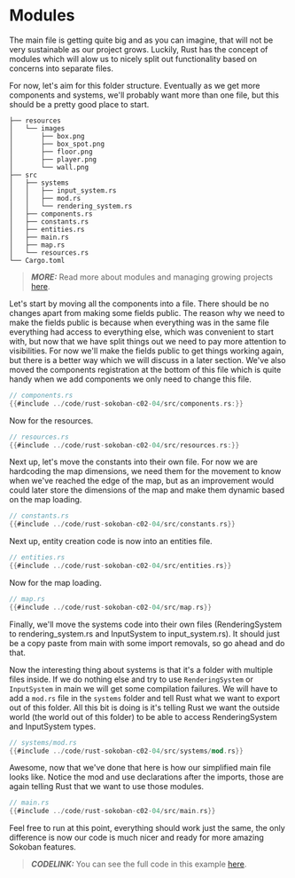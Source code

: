 # Modules

The main file is getting quite big and as you can imagine, that will not be very sustainable as our project grows. Luckily, Rust has the concept of modules which will alow us to nicely split out functionality based on concerns into separate files.

For now, let's aim for this folder structure. Eventually as we get more components and systems, we'll probably want more than one file, but this should be a pretty good place to start.

```
├── resources
│   └── images
│       ├── box.png
│       ├── box_spot.png
│       ├── floor.png
│       ├── player.png
│       └── wall.png
├── src
│   ├── systems
│   │   ├── input_system.rs
│   │   ├── mod.rs
│   │   └── rendering_system.rs
│   ├── components.rs
│   ├── constants.rs
│   ├── entities.rs
│   ├── main.rs
│   ├── map.rs
│   └── resources.rs
└── Cargo.toml
```

> **_MORE:_**  Read more about modules and managing growing projects [here](https://doc.rust-lang.org/book/ch07-00-managing-growing-projects-with-packages-crates-and-modules.html).

Let's start by moving all the components into a file. There should be no changes apart from making some fields public. The reason why we need to make the fields public is because when everything was in the same file everything had access to everything else, which was convenient to start with, but now that we have split things out we need to pay more attention to visibilities. For now we'll make the fields public to get things working again, but there is a better way which we will discuss in a later section. We've also moved the components registration at the bottom of this file which is quite handy when we add components we only need to change this file.

```rust
// components.rs
{{#include ../code/rust-sokoban-c02-04/src/components.rs:}}
```

Now for the resources.

```rust
// resources.rs
{{#include ../code/rust-sokoban-c02-04/src/resources.rs:}}
```

Next up, let's move the constants into their own file. For now we are hardcoding the map dimensions, we need them for the movement to know when we've reached the edge of the map, but as an improvement would could later store the dimensions of the map and make them dynamic based on the map loading.

```rust
// constants.rs
{{#include ../code/rust-sokoban-c02-04/src/constants.rs}}
```

Next up, entity creation code is now into an entities file.

```rust
// entities.rs
{{#include ../code/rust-sokoban-c02-04/src/entities.rs}}
```

Now for the map loading.

```rust
// map.rs
{{#include ../code/rust-sokoban-c02-04/src/map.rs}}
```

Finally, we'll move the systems code into their own files (RenderingSystem to rendering_system.rs and InputSystem to input_system.rs). It should just be a copy paste from main with some import removals, so go ahead and do that.

Now the interesting thing about systems is that it's a folder with multiple files inside. If we do nothing else and try to use `RenderingSystem` or `InputSystem` in main we will get some compilation failures. We will have to add a `mod.rs` file in the `systems` folder and tell Rust what we want to export out of this folder. All this bit is doing is it's telling Rust we want the outside world (the world out of this folder) to be able to access RenderingSystem and InputSystem types.


```rust
// systems/mod.rs
{{#include ../code/rust-sokoban-c02-04/src/systems/mod.rs}}
```

Awesome, now that we've done that here is how our simplified main file looks like. Notice the mod and use declarations after the imports, those are again telling Rust that we want to use those modules.

```rust
// main.rs
{{#include ../code/rust-sokoban-c02-04/src/main.rs}}
```

Feel free to run at this point, everything should work just the same, the only difference is now our code is much nicer and ready for more amazing Sokoban features.


> **_CODELINK:_**  You can see the full code in this example [here](https://github.com/iolivia/rust-sokoban/tree/master/code/rust-sokoban-c02-04).

